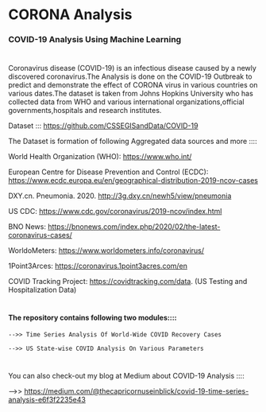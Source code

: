 # CORONA Analysis

### COVID-19 Analysis Using Machine Learning

#
#

Coronavirus disease (COVID-19) is an infectious disease caused by a newly discovered coronavirus.The Analysis is done on the COVID-19 Outbreak to predict and demonstrate the effect of CORONA virus in various countries on various dates.The dataset is taken from Johns Hopkins University who has collected data from WHO and various international organizations,official governments,hospitals and research institutes.

Dataset ::: https://github.com/CSSEGISandData/COVID-19

The Dataset is formation of following Aggregated data sources and more ::::

World Health Organization (WHO): https://www.who.int/

European Centre for Disease Prevention and Control (ECDC): https://www.ecdc.europa.eu/en/geographical-distribution-2019-ncov-cases

DXY.cn. Pneumonia. 2020. http://3g.dxy.cn/newh5/view/pneumonia

US CDC: https://www.cdc.gov/coronavirus/2019-ncov/index.html

BNO News: https://bnonews.com/index.php/2020/02/the-latest-coronavirus-cases/

WorldoMeters: https://www.worldometers.info/coronavirus/

1Point3Arces: https://coronavirus.1point3acres.com/en

COVID Tracking Project: https://covidtracking.com/data. (US Testing and Hospitalization Data)

#
#


#### The repository contains following two modules::::

    -->> Time Series Analysis Of World-Wide COVID Recovery Cases

    -->> US State-wise COVID Analysis On Various Parameters

#

You can also check-out my blog at Medium about COVID-19 Analysis ::::

   -->> https://medium.com/@thecapricornuseinblick/covid-19-time-series-analysis-e6f3f2235e43

#
